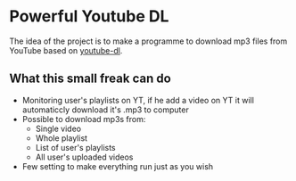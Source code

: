 # Powerful Youtube DL

The idea of the project is to make a programme to download mp3 files from YouTube based on [youtube-dl](https://github.com/rg3/youtube-dl). 



## What this small freak can do

- Monitoring user's playlists on YT, if he add a video on YT it will automaticcly download it's .mp3 to computer
- Possible to download mp3s from:
  - Single video
  - Whole playlist
  - List of user's playlists
  - All user's uploaded videos
- Few setting to make everything run just as you wish 
